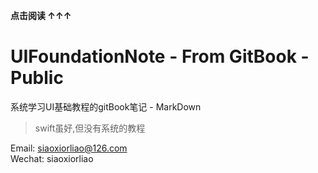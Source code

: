 **点击阅读 ↑↑↑**
# UIFoundationNote - From GitBook -Public

系统学习UI基础教程的gitBook笔记 - MarkDown

>   swift虽好,但没有系统的教程


<!--sec data-title="contact" data-id="section0" data-show=true ces-->
Email: siaoxiorliao@126.com  
Wechat: siaoxiorliao
<!--endsec-->







